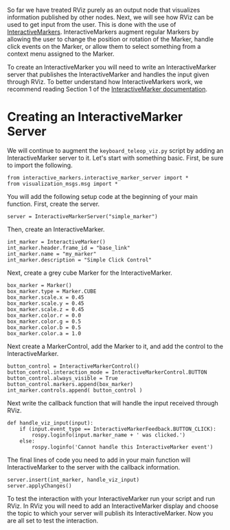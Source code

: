 So far we have treated RViz purely as an output node that visualizes information published by other nodes. Next, we will see how RViz can be used to get input from the user. This is done with the use of [InteractiveMarkers](http://wiki.ros.org/rviz/Tutorials/Interactive%20Markers%3A%20Getting%20Started). InteractiveMarkers augment regular Markers by allowing the user to change the position or rotation of the Marker, handle click events on the Marker, or allow them to select something from a context menu assigned to the Marker.

To create an InteractiveMarker you will need to write an InteractiveMarker server that publishes the InteractiveMarker and handles the input given through RViz. To better understand how InteractiveMarkers work, we recommend reading Section 1 of the [InteractiveMarker documentation](http://wiki.ros.org/rviz/Tutorials/Interactive%20Markers%3A%20Getting%20Started).

# Creating an InteractiveMarker Server

We will continue to augment the `keyboard_teleop_viz.py` script by adding an InteractiveMarker server to it. Let's start with something basic. First, be sure to import the following.

```
from interactive_markers.interactive_marker_server import *
from visualization_msgs.msg import *
```

You will add the following setup code at the beginning of your main function. First, create the server.
```
server = InteractiveMarkerServer("simple_marker")
```

Then, create an InteractiveMarker.
```
int_marker = InteractiveMarker()
int_marker.header.frame_id = "base_link"
int_marker.name = "my_marker"
int_marker.description = "Simple Click Control"
```

Next, create a grey cube Marker for the InteractiveMarker.
```
box_marker = Marker()
box_marker.type = Marker.CUBE
box_marker.scale.x = 0.45
box_marker.scale.y = 0.45
box_marker.scale.z = 0.45
box_marker.color.r = 0.0
box_marker.color.g = 0.5
box_marker.color.b = 0.5
box_marker.color.a = 1.0
```

Next create a MarkerControl, add the Marker to it, and add the control to the InteractiveMarker.

```
button_control = InteractiveMarkerControl()
button_control.interaction_mode = InteractiveMarkerControl.BUTTON
button_control.always_visible = True
button_control.markers.append(box_marker)
int_marker.controls.append( button_control )
```

Next write the callback function that will handle the input received through RViz.

```
def handle_viz_input(input):
    if (input.event_type == InteractiveMarkerFeedback.BUTTON_CLICK):
        rospy.loginfo(input.marker_name + ' was clicked.')
    else:
        rospy.loginfo('Cannot handle this InteractiveMarker event')
```


The final lines of code you need to add in your main function will InteractiveMarker to the server with the callback information.
```
server.insert(int_marker, handle_viz_input)
server.applyChanges()
```

To test the interaction with your InteractiveMarker run your script and run RViz. In RViz you will need to add an InteractiveMarker display and choose the topic to which your server will publish its InteractiveMarker. Now you are all set to test the interaction.
